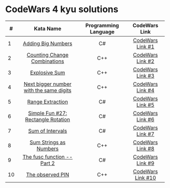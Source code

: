 # CodeWars 4 kyu solutions

|   #  |   Kata Name   |   Programming Language   |   CodeWars Link   |
|---|:----------:|:-------------:|:-------------:|
1 | [Adding Big Numbers](Adding_Big_Numbers.md) | C# | [CodeWars Link #1](https://www.codewars.com/kata/525f4206b73515bffb000b21/csharp) |
2 | [Counting Change Combinations](Counting_Change_Combinations.md) | C++ | [CodeWars Link #2](https://www.codewars.com/kata/541af676b589989aed0009e7/cpp) |
3 | [Explosive Sum](Explosive_Sum.md) | C++ | [CodeWars Link #3](https://www.codewars.com/kata/52ec24228a515e620b0005ef/cpp) |
4 | [Next bigger number with the same digits](Next_bigger_number_with_the_same_digits.md) | C++ | [CodeWars Link #4](https://www.codewars.com/kata/55983863da40caa2c900004e/cpp) |
5 | [Range Extraction](Range_Extraction.md) | C# | [CodeWars Link #5](https://www.codewars.com/kata/51ba717bb08c1cd60f00002f/csharp) |
6 | [Simple Fun #27: Rectangle Rotation](Simple_Fun_27_Rectangle_Rotation.md) | C# | [CodeWars Link #6](https://www.codewars.com/kata/5886e082a836a691340000c3/csharp) |
7 | [Sum of Intervals](Sum_of_Intervals.md) | C# | [CodeWars Link #7](https://www.codewars.com/kata/52b7ed099cdc285c300001cd/csharp) |
8 | [Sum Strings as Numbers](Sum_Strings_as_Numbers.md) | C++ | [CodeWars Link #8](https://www.codewars.com/kata/5324945e2ece5e1f32000370/cpp) |
9 | [The fusc function -- Part 2](The_fusc_function--Part2.md) | C# | [CodeWars Link #9](https://www.codewars.com/kata/57040e445a726387a1001cf7/csharp) |
10 | [The observed PIN](The_observed_PIN.md) | C++ | [CodeWars Link #10](https://www.codewars.com/kata/5263c6999e0f40dee200059d/cpp) |
